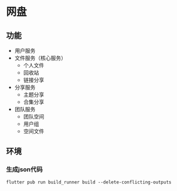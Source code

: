 # 网盘

## 功能

- 用户服务
- 文件服务（核心服务）
  - 个人文件
  - 回收站
  - 链接分享
- 分享服务
  - 主题分享
  - 合集分享
- 团队服务
  - 团队空间
  - 用户组
  - 空间文件

## 环境

### 生成json代码

```shell
flutter pub run build_runner build --delete-conflicting-outputs
```